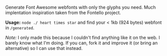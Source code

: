 Generate Font Awesome webfonts with only the glyphs you need. Much implentation inspiration taken from the Fontello project.

**Usage:** `node ./ heart times star` and find your < 1kb (924 bytes) webfont in `/generated`.

*Note:* I only made this because I couldn't find anything like it on the web. I barely know what I'm doing. If you can, fork it and improve it (or bring an alternative) so I can use that instead.